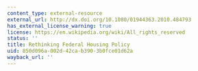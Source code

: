 ```yaml
---
content_type: external-resource
external_url: http://dx.doi.org/10.1080/01944363.2010.484793
has_external_license_warning: true
license: https://en.wikipedia.org/wiki/All_rights_reserved
status: ''
title: Rethinking Federal Housing Policy
uid: 850d096a-002d-42ca-b390-3b0fce01d62a
wayback_url: ''
---
```

